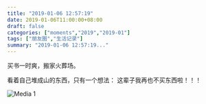 ```yaml
---
title: "2019-01-06 12:57:19"
date: 2019-01-06T11:00:00+08:00
draft: false
categories: ["moments","2019","2019-01"]
tags: ["朋友圈","生活记录"]
summary: "2019-01-06 12:57:19..."
---
```


买书一时爽，搬家火葬场。

看着自己堆成山的东西，只有一个想法：
这辈子我再也不买东西啦！！！

![Media 1](/Moments/photos/2019-01-06/201901061257190.jpg)

